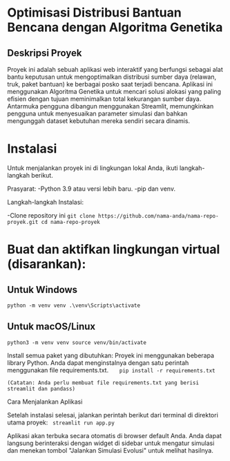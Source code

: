 # Optimisasi Distribusi Bantuan Bencana dengan Algoritma Genetika

## Deskripsi Proyek

Proyek ini adalah sebuah aplikasi web interaktif yang berfungsi sebagai alat bantu keputusan untuk mengoptimalkan distribusi sumber daya (relawan, truk, paket bantuan) ke berbagai posko saat terjadi bencana. Aplikasi ini menggunakan Algoritma Genetika untuk mencari solusi alokasi yang paling efisien dengan tujuan meminimalkan total kekurangan sumber daya. Antarmuka pengguna dibangun menggunakan Streamlit, memungkinkan pengguna untuk menyesuaikan parameter simulasi dan bahkan mengunggah dataset kebutuhan mereka sendiri secara dinamis.

# Instalasi

Untuk menjalankan proyek ini di lingkungan lokal Anda, ikuti langkah-langkah berikut.

Prasyarat:
    -Python 3.9 atau versi lebih baru.
    -pip dan venv.

Langkah-langkah Instalasi:

-Clone repository ini
`git clone https://github.com/nama-anda/nama-repo-proyek.git
cd nama-repo-proyek`

# Buat dan aktifkan lingkungan virtual (disarankan):

## Untuk Windows
`python -m venv venv
.\venv\Scripts\activate`

## Untuk macOS/Linux
`python3 -m venv venv
source venv/bin/activate`

Install semua paket yang dibutuhkan:
Proyek ini menggunakan beberapa library Python. Anda dapat menginstalnya dengan satu perintah menggunakan file requirements.txt.
 `   pip install -r requirements.txt`

    (Catatan: Anda perlu membuat file requirements.txt yang berisi streamlit dan pandass)

Cara Menjalankan Aplikasi

Setelah instalasi selesai, jalankan perintah berikut dari terminal di direktori utama proyek: 
`
streamlit run app.py`

Aplikasi akan terbuka secara otomatis di browser default Anda. Anda dapat langsung berinteraksi dengan widget di sidebar untuk mengatur simulasi dan menekan tombol "Jalankan Simulasi Evolusi" untuk melihat hasilnya.
